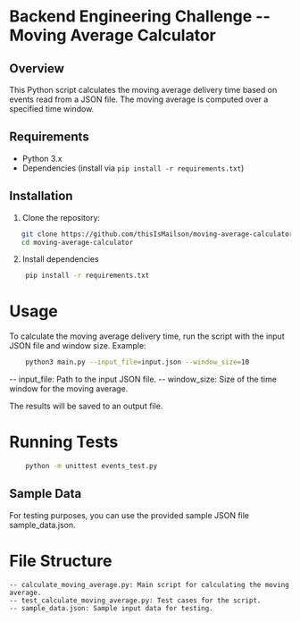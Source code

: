 # Backend Engineering Challenge -- Moving Average Calculator

## Overview

This Python script calculates the moving average delivery time based on events read from a JSON file. The moving average is computed over a specified time window.

## Requirements

- Python 3.x
- Dependencies (install via `pip install -r requirements.txt`)

## Installation

1. Clone the repository:
```bash
   git clone https://github.com/thisIsMailson/moving-average-calculator.git
   cd moving-average-calculator
```

2. Install dependencies
```bash
	pip install -r requirements.txt
```

# Usage

To calculate the moving average delivery time, run the script with the input JSON file and window size. Example:
```bash
	python3 main.py --input_file=input.json --window_size=10
```
-- input_file: Path to the input JSON file.
-- window_size: Size of the time window for the moving average.

The results will be saved to an output file.

# Running Tests
```bash
	python -m unittest events_test.py 
```

## Sample Data

For testing purposes, you can use the provided sample JSON file sample_data.json.

# File Structure

    -- calculate_moving_average.py: Main script for calculating the moving average.
    -- test_calculate_moving_average.py: Test cases for the script.
    -- sample_data.json: Sample input data for testing.